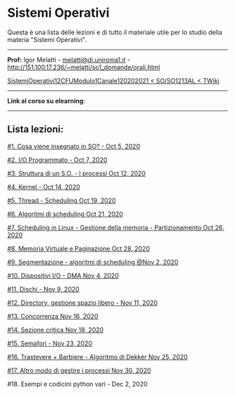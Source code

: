 # Sistemi Operativi

Questa è una lista delle lezioni e di tutto il materiale utile per lo studio della materia "Sistemi Operativi".

---

**Prof:** Igor Melatti - melatti@di.uniroma1.it - http://151.100.17.236/~melatti/so1_domande/orali.html

[SistemiOperativi12CFUModulo1Canale120202021 < SO/SO1213AL < TWiki](https://twiki.di.uniroma1.it/twiki/view/SO/SO1213AL/SistemiOperativi12CFUModulo1Canale120202021)

---

**Link al corso su elearning**:

---

## Lista lezioni:

[#1. Cosa viene insegnato in SO? - Oct 5, 2020](Sistemi%20Operativi%20f3feaae8bb914253adae626790f03ecd/#1%20Cosa%20viene%20insegnato%20in%20SO%20-%20@Oct%205,%202020%20aee6602874e0426a8a3a74f5fa2d1d81.md)

[#2. I/O Programmato - Oct 7, 2020](Sistemi%20Operativi%20f3feaae8bb914253adae626790f03ecd/#2%20I%20O%20Programmato%20-%20@Oct%207,%202020%20b606a243f88d4c25baff476b9bf68521.md)

[#3. Struttura di un S.O. - I processi Oct 12, 2020](Sistemi%20Operativi%20f3feaae8bb914253adae626790f03ecd/#3%20Struttura%20di%20un%20S%20O%20-%20I%20processi%20@Oct%2012,%202020%20120ee261179d4dc7896af699c9e2dfed.md)

[#4. Kernel - Oct 14, 2020](Sistemi%20Operativi%20f3feaae8bb914253adae626790f03ecd/#4%20Kernel%20-%20@Oct%2014,%202020%20610b66682b084df3b82981b15307d992.md)

[#5. Thread - Scheduling Oct 19, 2020](Sistemi%20Operativi%20f3feaae8bb914253adae626790f03ecd/#5%20Thread%20-%20Scheduling%20@Oct%2019,%202020%20075b31b380de42b0b772b1dcc13010a8.md)

[ #6. Algoritmi di scheduling Oct 21, 2020](Sistemi%20Operativi%20f3feaae8bb914253adae626790f03ecd/#6%20Algoritmi%20di%20scheduling%20@Oct%2021,%202020%20876021783d834fb99311e8496afc6a23.md)

[#7. Scheduling in Linux - Gestione della memoria - Partizionamento Oct 26, 2020](Sistemi%20Operativi%20f3feaae8bb914253adae626790f03ecd/#7%20Scheduling%20in%20Linux%20-%20Gestione%20della%20memoria%20-%20%20eba1eecd4d3b456bb4c84c37c097c4d7.md)

[#8. Memoria Virtuale e Paginazione Oct 28, 2020 ](Sistemi%20Operativi%20f3feaae8bb914253adae626790f03ecd/#8%20Memoria%20Virtuale%20e%20Paginazione%20@Oct%2028,%202020%20a15432e2b81f4d59912eda22f6722f7b.md)

[#9. Segmentazione - algoritmi di scheduling @Nov 2, 2020](Sistemi%20Operativi%20f3feaae8bb914253adae626790f03ecd/#9%20Segmentazione%20-%20algoritmi%20di%20scheduling%20@Nov%202,%20e4c37a4cb9804095a4a89f08ff2ac3ca.md)

[#10. Dispositivi I/O - DMA Nov 4, 2020  ](Sistemi%20Operativi%20f3feaae8bb914253adae626790f03ecd/#10%20Dispositivi%20I%20O%20-%20DMA%20@Nov%204,%202020%2048948113b4a040b39eb06bfab7b4e79b.md)

[#11. Dischi - Nov 9, 2020 ](Sistemi%20Operativi%20f3feaae8bb914253adae626790f03ecd/#11%20Dischi%20-%20@Nov%209,%202020%202f4a9640cbf149698c43eef7b1757292.md)

[#12. Directory, gestione spazio libero - Nov 11, 2020 ](Sistemi%20Operativi%20f3feaae8bb914253adae626790f03ecd/#12%20Directory,%20gestione%20spazio%20libero%20-%20@Nov%2011,%202%204e75d2774619412aa85792e174c40ca4.md)

[#13. Concorrenza Nov 16, 2020  ](Sistemi%20Operativi%20f3feaae8bb914253adae626790f03ecd/#13%20Concorrenza%20@Nov%2016,%202020%20a0a109f316ae4bf38f3aa0ce47bb75a5.md)

[#14. Sezione critica Nov 18, 2020  ](Sistemi%20Operativi%20f3feaae8bb914253adae626790f03ecd/#14%20Sezione%20critica%20@Nov%2018,%202020%20853abf353d0b4cc8a5ae8464738d8128.md)

[#15. Semafori - Nov 23, 2020 ](Sistemi%20Operativi%20f3feaae8bb914253adae626790f03ecd/#15%20Semafori%20-%20@Nov%2023,%202020%20f703220e049940ffb9d462f29093029c.md)

[#16. Trastevere + Barbiere - Algoritmo di Dekker Nov 25, 2020 ](Sistemi%20Operativi%20f3feaae8bb914253adae626790f03ecd/#16%20Trastevere%20+%20Barbiere%20-%20Algoritmo%20di%20Dekker%20@N%20bfd07874f5e24a6f949f85ac05779d0a.md)

[#17. Altro modo di gestire i processi  Nov 30, 2020 ](Sistemi%20Operativi%20f3feaae8bb914253adae626790f03ecd/#17%20Altro%20modo%20di%20gestire%20i%20processi%20@Nov%2030,%202020%205f623d29d955492aa38fbfa607d42c84.md)

#18. Esempi e codicini python vari - Dec 2, 2020
